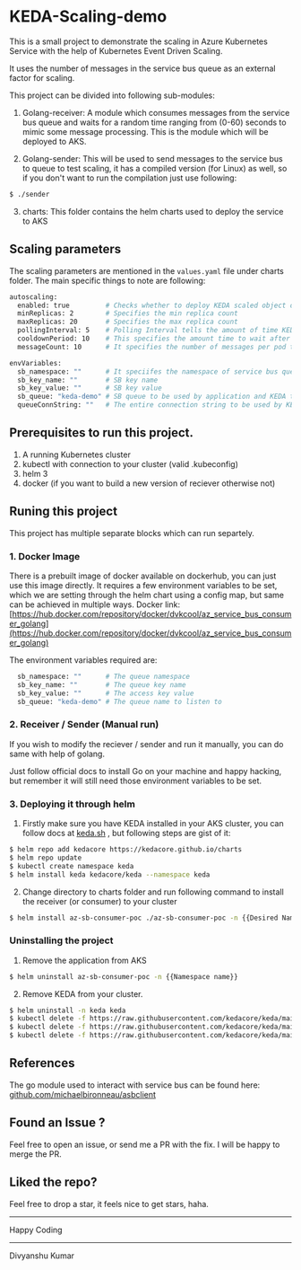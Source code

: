 # KEDA-Scaling-demo

This is a small project to demonstrate the scaling in Azure Kubernetes Service with the help of Kubernetes Event Driven Scaling.

It uses the number of messages in the service bus queue as an external factor for scaling.

This project can be divided into following sub-modules:

1. Golang-receiver: A module which consumes messages from the service bus queue and waits for a random time ranging from (0-60) seconds to mimic some message processing. This is the module which will be deployed to AKS.

2. Golang-sender: This will be used to send messages to the service bus to queue to test scaling, it has a compiled version (for Linux) as well, so if you don't want to run the compilation just use following:
```sh
$ ./sender

```

3. charts: This folder contains the helm charts used to deploy the service to AKS

## Scaling parameters
The scaling parameters are mentioned in the `values.yaml` file under charts folder. The main specific things to note are following:
```sh
autoscaling:
  enabled: true         # Checks whether to deploy KEDA scaled object or not
  minReplicas: 2        # Specifies the min replica count
  maxReplicas: 20       # Specifies the max replica count
  pollingInterval: 5    # Polling Interval tells the amount of time KEDA should check external metric
  cooldownPeriod: 10    # This specifies the amount time to wait after scaling has occured
  messageCount: 10      # It specifies the number of messages per pod to used for calculating scaling param

envVariables:
  sb_namespace: ""      # It speciifes the namespace of service bus queue
  sb_key_name: ""       # SB key name
  sb_key_value: ""      # SB key value
  sb_queue: "keda-demo" # SB queue to be used by application and KEDA to check for messages
  queueConnString: ""   # The entire connection string to be used by KEDA

```
## Prerequisites to run this project.
1. A running Kubernetes cluster
2. kubectl with connection to your cluster (valid .kubeconfig)
3. helm 3
4. docker (if you want to build a new version of reciever otherwise not)

## Runing this project
This project has multiple separate blocks which can run separtely.

### 1. Docker Image
There is a prebuilt image of docker available on dockerhub, you can just use this image directly. It requires a few environment variables to be set, which we are setting through the helm chart using a config map, but same can be achieved in multiple ways.
Docker link: [https://hub.docker.com/repository/docker/dvkcool/az_service_bus_consumer_golang](https://hub.docker.com/repository/docker/dvkcool/az_service_bus_consumer_golang)

The environment variables required are:
```sh
  sb_namespace: ""      # The queue namespace
  sb_key_name: ""       # The queue key name
  sb_key_value: ""      # The access key value
  sb_queue: "keda-demo" # The queue name to listen to

```
### 2. Receiver / Sender (Manual run)
If you wish to modify the reciever / sender and run it manually, you can do same with help of golang. 

Just follow official docs to install Go on your machine and happy hacking, but remember it will still need those environment variables to be set.

### 3. Deploying it through helm
1. Firstly make sure you have KEDA installed in your AKS cluster, you can follow docs at [keda.sh](https://keda.sh) , but following steps are gist of it:
```sh
$ helm repo add kedacore https://kedacore.github.io/charts
$ helm repo update
$ kubectl create namespace keda
$ helm install keda kedacore/keda --namespace keda
```

2. Change directory to charts folder and run following command to install the receiver (or consumer) to your cluster

```sh
$ helm install az-sb-consumer-poc ./az-sb-consumer-poc -n {{Desired Namespace in AKS }}
```
### Uninstalling the project
1. Remove the application from AKS
```sh
$ helm uninstall az-sb-consumer-poc -n {{Namespace name}}
```
2. Remove KEDA from your cluster.
```sh
$ helm uninstall -n keda keda
$ kubectl delete -f https://raw.githubusercontent.com/kedacore/keda/main/config/crd/bases/keda.sh_scaledobjects.yaml
$ kubectl delete -f https://raw.githubusercontent.com/kedacore/keda/main/config/crd/bases/keda.sh_scaledjobs.yaml
$ kubectl delete -f https://raw.githubusercontent.com/kedacore/keda/main/config/crd/bases/keda.sh_triggerauthentications.yaml
```
## References
The go module used to interact with service bus can be found here: [github.com/michaelbironneau/asbclient](https://github.com/michaelbironneau/asbclient)


## Found an Issue ?
Feel free to open an issue, or send me a PR with the fix.
I will be happy to merge the PR.

## Liked the repo?
Feel free to drop a star, it feels nice to get stars, haha.

___________________________________________________________________________________________________
Happy Coding
____________________________________________________________________________________________________
Divyanshu Kumar
